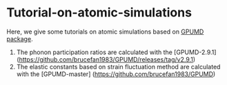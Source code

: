 # Tutorial-on-atomic-simulations
Here, we give some tutorials on atomic simulations based on [GPUMD package](https://github.com/brucefan1983/GPUMD).
1. The phonon participation ratios are calculated with the [GPUMD-2.9.1] (https://github.com/brucefan1983/GPUMD/releases/tag/v2.9.1)
2. The elastic constants based on strain fluctuation method are calculated with the [GPUMD-master] (https://github.com/brucefan1983/GPUMD)
